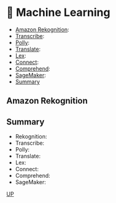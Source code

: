 # 🤖 Machine Learning

- [Amazon Rekognition](#amazon-rekognition):
- [Transcribe]():
- [Polly]():
- [Translate]():
- [Lex]():
- [Connect]():
- [Comprehend]():
- [SageMaker]():
- [Summary](#summary)

## Amazon Rekognition

## Summary

- Rekognition:
- Transcribe:
- Polly:
- Translate:
- Lex:
- Connect:
- Comprehend:
- SageMaker:

[UP](#machine-learning)
